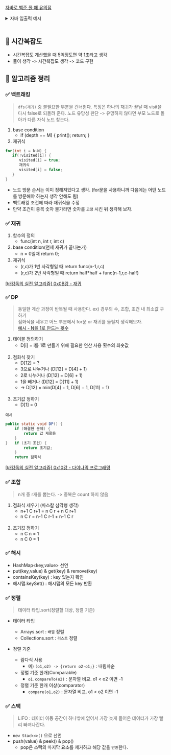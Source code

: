 [자바로 백준 풀 때 유의점](https://nahwasa.com/entry/%EC%9E%90%EB%B0%94%EB%A1%9C-%EB%B0%B1%EC%A4%80-%ED%92%80-%EB%95%8C%EC%9D%98-%ED%8C%81-%EB%B0%8F-%EC%A3%BC%EC%9D%98%EC%A0%90-boj-java)
<details>
<summary>자바 입출력 예시</summary>

``` JAVA
import java.io.BufferedReader;
import java.io.IOException;
import java.io.InputStreamReader;
import java.util.StringTokenizer;

public class Main {
public void solution() throws Exception {
BufferedReader br = new BufferedReader(new InputStreamReader(System.in));
int n = Integer.parseInt(br.readLine());
for (int i = 0; i < n; i++) {
StringTokenizer st = new StringTokenizer(br.readLine());
int s = Integer.parseInt(st.nextToken());

            for (int j = 0; j < s; j++) {
                int data = Integer.parseInt(st.nextToken());
                System.out.println(data);
            }
        }
        System.out.println("test");
    }
    public static void main(String[] args) throws Exception{
        new Main().solution();
    }
}
```
</details>
<br/>

## 🎉 시간복잡도
- 시간복잡도 계산했을 때 5억정도면 약 1초라고 생각
- 풀이 생각 -> 시간복잡도 생각 -> 코드 구현

## 🎉 알고리즘 정리

### ✅ 백트래킹
> `dfs(재귀)` 중 불필요한 부분을 건너뛴다. 특징은 하나의 재귀가 끝날 때 visit을 다시 false로 되돌려 준다.
노드 유망성 판단 -> 유망하지 않다면 부모 노드로 돌아가 다른 자식 노드 찾는다.
1. base condition
   - if (depth == M) { print(); return; }
2. 재귀식
``` JAVA
for(int i = k~N) { 
   if(!visited[i]) {
      visited[i] = true;
      재귀식
      visited[i] = false;
   } 
}
```
- 노드 방문 순서는 이미 정해져있다고 생각. (for문을 사용하니까 다음에는 어떤 노드를 방문해야 하는지 생각 안해도 됨)
- 백트래킹 조건에 따라 재귀식을 수정
- 만약 조건이 중복 숫자 불가라면 숫자를 `고정` 시킨 뒤 생각해 보자.

### ✅ 재귀
1. 함수의 정의
   - func(int n, int r, int c)
2. base condition(언제 재귀가 끝나는가)
   - n = 0일때 return 0;
3. 재귀식
   - (r,c)가 1번 사각형일 때 return func(n-1,r,c)
   - (r,c)가 2번 사각형일 때 return half*half + func(n-1,r,c-half)

[[바킹독의 실전 알고리즘] 0x0B강 - 재귀](https://www.youtube.com/watch?v=8vDDJm5EewM)

### ✅ DP
> 동일한 계산 과정이 반복될 때 사용한다. ex) 경우의 수, 조합, 조건 내 최소값 구하기  
> 점화식을 세우고 어느 부분에서 for문 or 재귀를 돌릴지 생각해보자.  
> [예시 - N을 1로 만드는 횟수](https://www.acmicpc.net/problem/1463)
1. 테이블 정의하기
   - D[i] = i를 1로 만들기 위해 필요한 연산 사용 횟수의 최솟값  
     <br/>
2. 점화식 찾기
   - D[12] = ?
   - 3으로 나누거나 (D[12] = D[4] + 1)
   - 2로 나누거나 (D[12] = D[6] + 1)
   - 1을 빼거나 (D[12] = D[11] + 1)
   - -> D[12] = min(D[4] + 1, D[6] + 1, D[11] + 1)  
     <br/>
3. 초기값 정하기
   - D[1] = 0

`예시`
```JAVA
public static void DP() {
    if (해결한 문제) {
        return 값 재활용
    }
}   if (초기 조건) {
        return 초기값;
    }   
    return 점화식
```

[[바킹독의 실전 알고리즘] 0x10강 - 다이나믹 프로그래밍](https://www.youtube.com/watch?v=5leTtB3PQu0)

### ✅ 조합
> n개 중 r개를 뽑는다. -> 중복은 count 하지 않음
1. 점화식 세우기 (파스칼 삼각형 생각)
   - n+1 C r+1 = n C r + n C r+1
   - n C r = n-1 C r-1 + n-1 C r  
     <br/>
2. 초기값 정하기
   - n C n = 1
   - n C 0 = 1  

### ✅ 해시
- HashMap<key,value> 선언
- put(key,value) & get(key) & remove(key)
- containsKey(key) : key 있는지 확인
- 해시맵.keySet() : 해시맵의 모든 key 반환

### ✅ 정렬
> 데이터 타입.sort(정렬할 대상, 정렬 기준)

- 데이터 타입
  - Arrays.sort : `배열` 정렬
  - Collections.sort : `리스트` 정렬 


- 정렬 기준  
  - 람다식 사용
    - 예) ```(o1,o2) -> {return o2-o1;}``` : 내림차순 
  - 정렬 기준 한개(Comparable)
    - `o1.compareTo(o2)` : 문자열 비교. o1 < o2 이면 -1
  - 정렬 기준 한개 이상(comparator)
    - `compare(o1,o2)` : 문자열 비교. o1 < o2 이면 -1 

### ✅ 스택
> LIFO : 데이터 이동 공간이 하나밖에 없어서 가장 늦게 들어온 데이터가 가장 빨리 빠져나간다.
- `new Stack<>()` 으로 선언
- push(value) & peek() & pop()
  - pop은 스택의 마지막 요소를 제거하고 해당 값을 `반환`한다.
